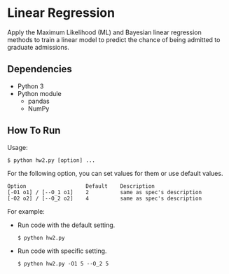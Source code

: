 # Linear Regression

Apply the Maximum Likelihood (ML) and Bayesian linear regression methods to train a linear model to predict the chance of being admitted to graduate admissions.

## Dependencies
* Python 3
* Python module
    * pandas
    * NumPy

## How To Run
Usage:
```
$ python hw2.py [option] ...
```
For the following option, you can set values for them or use default values.
```
Option                   Default    Description
[-O1 o1] / [--O_1 o1]    2          same as spec's description
[-O2 o2] / [--O_2 o2]    4          same as spec's description
```

For example:
* Run code with the default setting.
    ```
    $ python hw2.py
    ```

* Run code with specific setting.
    ```
    $ python hw2.py -O1 5 --O_2 5
    ```
